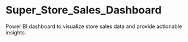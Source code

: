# Super_Store_Sales_Dashboard
Power BI dashboard to visualize store sales data and provide actionable insights.
